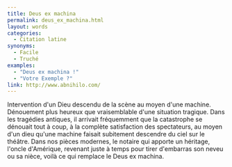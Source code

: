 ```yaml
---
title: Deus ex machina
permalink: deus_ex_machina.html
layout: words
categories:
  - Citation latine
synonyms:
  - Facile
  - Truché
examples:
  - "Deus ex machina !"
  - "Votre Exemple ?"
link: http://www.abnihilo.com/
---
```


Intervention d'un Dieu descendu de la scène au moyen d'une machine.
Dénouement plus heureux que vraisemblable d'une situation tragique. Dans les tragédies antiques, il arrivait fréquemment que la catastrophe se dénouait tout à coup, à la complète satisfaction des spectateurs, au moyen d'un dieu qu'une machine faisait subitement descendre du ciel sur le théâtre. Dans nos pièces modernes, le notaire qui apporte un héritage, l'oncle d'Amérique, revenant juste à temps pour tirer d'embarras son neveu ou sa nièce, voilà ce qui remplace le Deus ex machina.
